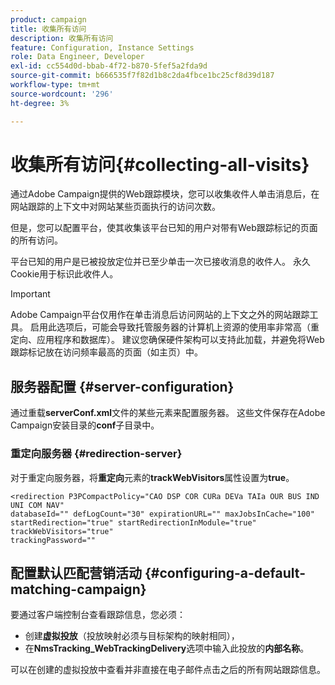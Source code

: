 ```yaml
---
product: campaign
title: 收集所有访问
description: 收集所有访问
feature: Configuration, Instance Settings
role: Data Engineer, Developer
exl-id: cc554d0d-bbab-4f72-b870-5fef5a2fda9d
source-git-commit: b666535f7f82d1b8c2da4fbce1bc25cf8d39d187
workflow-type: tm+mt
source-wordcount: '296'
ht-degree: 3%

---
```


# 收集所有访问{#collecting-all-visits}

通过Adobe Campaign提供的Web跟踪模块，您可以收集收件人单击消息后，在网站跟踪的上下文中对网站某些页面执行的访问次数。

但是，您可以配置平台，使其收集该平台已知的用户对带有Web跟踪标记的页面的所有访问。

平台已知的用户是已被投放定位并已至少单击一次已接收消息的收件人。 永久Cookie用于标识此收件人。

>[!IMPORTANT]
>
>Adobe Campaign平台仅用作在单击消息后访问网站的上下文之外的网站跟踪工具。 启用此选项后，可能会导致托管服务器的计算机上资源的使用率非常高（重定向、应用程序和数据库）。 建议您确保硬件架构可以支持此加载，并避免将Web跟踪标记放在访问频率最高的页面（如主页）中。

## 服务器配置 {#server-configuration}

通过重载&#x200B;**serverConf.xml**&#x200B;文件的某些元素来配置服务器。 这些文件保存在Adobe Campaign安装目录的&#x200B;**conf**&#x200B;子目录中。

### 重定向服务器 {#redirection-server}

对于重定向服务器，将&#x200B;**重定向**&#x200B;元素的&#x200B;**trackWebVisitors**&#x200B;属性设置为&#x200B;**true**。

```
<redirection P3PCompactPolicy="CAO DSP COR CURa DEVa TAIa OUR BUS IND UNI COM NAV"
databaseId="" defLogCount="30" expirationURL="" maxJobsInCache="100"
startRedirection="true" startRedirectionInModule="true" trackWebVisitors="true"
trackingPassword=""
```

## 配置默认匹配营销活动 {#configuring-a-default-matching-campaign}

要通过客户端控制台查看跟踪信息，您必须：

* 创建&#x200B;**虚拟投放**（投放映射必须与目标架构的映射相同），
* 在&#x200B;**NmsTracking_WebTrackingDelivery**&#x200B;选项中输入此投放的&#x200B;**内部名称**。

可以在创建的虚拟投放中查看并非直接在电子邮件点击之后的所有网站跟踪信息。
